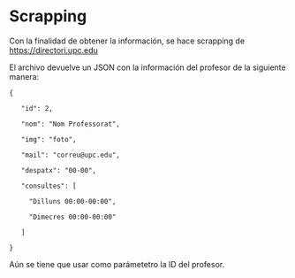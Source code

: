 # Scrapping
Con la finalidad de obtener la información, se hace scrapping de <https://directori.upc.edu>  

El archivo devuelve un JSON con la información del profesor de la siguiente manera:

```
{

   "id": 2,
  
   "nom": "Nom Professorat",
  
   "img": "foto",
  
   "mail": "correu@upc.edu",
  
   "despatx": "00-00",
  
   "consultes": [
   
     "Dilluns 00:00-00:00",
    
     "Dimecres 00:00-00:00"
    
   ]
  
}
```

Aún se tiene que usar como parámetetro la ID del profesor.
